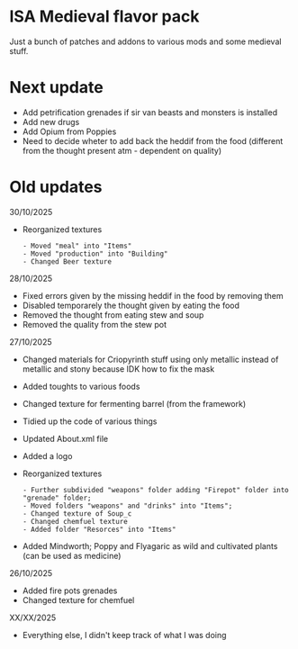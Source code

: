 # ISA Medieval flavor pack

Just a bunch of patches and addons to various mods and some medieval stuff.

# Next update

- Add petrification grenades if sir van beasts and monsters is installed
- Add new drugs
- Add Opium from Poppies
- Need to decide wheter to add back the heddif from the food (different from the thought present atm - dependent on quality) 

# Old updates

30/10/2025
- Reorganized textures

      - Moved "meal" into "Items"
      - Moved "production" into "Building"
      - Changed Beer texture

28/10/2025
- Fixed errors given by the missing heddif in the food by removing them
- Disabled temporarely the thought given by eating the food
- Removed the thought from eating stew and soup
- Removed the quality from the stew pot

27/10/2025
- Changed materials for Criopyrinth stuff using only metallic instead of metallic and stony because IDK how to fix the mask
- Added toughts to various foods
- Changed texture for fermenting barrel (from the framework)
- Tidied up the code of various things
- Updated About.xml file
- Added a logo
- Reorganized textures
  
      - Further subdivided "weapons" folder adding "Firepot" folder into "grenade" folder;
      - Moved folders "weapons" and "drinks" into "Items";
      - Changed texture of Soup_c
      - Changed chemfuel texture
      - Added folder "Resorces" into "Items"
  
- Added Mindworth; Poppy and Flyagaric as wild and cultivated plants (can be used as medicine) 
  

26/10/2025
- Added fire pots grenades
- Changed texture for chemfuel

XX/XX/2025

- Everything else, I didn't keep track of what I was doing
